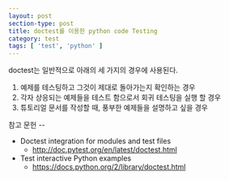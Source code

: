 ```yaml
---
layout: post
section-type: post
title: doctest를 이용한 python code Testing
category: test
tags: [ 'test', 'python' ]
---
```



doctest는 일반적으로 아래의 세 가지의 경우에 사용된다.

1) 예제를 테스팅하고 그것이 제대로 돌아가는지 확인하는 경우<br>
2) 각자 상응되는 예제들을 테스트 함으로서 회귀 테스팅을 실행 할 경우<br>
3) 튜토리얼 문서를 작성할 때, 풍부한 예제들을 설명하고 싶을 경우

참고 문헌 --

- Doctest integration for modules and test files
    * http://doc.pytest.org/en/latest/doctest.html
- Test interactive Python examples    
    * https://docs.python.org/2/library/doctest.html
